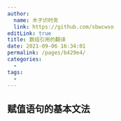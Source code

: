 ```yaml
---
author: 
  name: 木子识时务
  link: https://github.com/sbwcwso
editLink: true
title: 数组引用的翻译
date: 2021-09-06 16:34:01
permalink: /pages/b429e4/
categories: 
  - 
tags: 
  - 
---
```



## 赋值语句的基本文法

